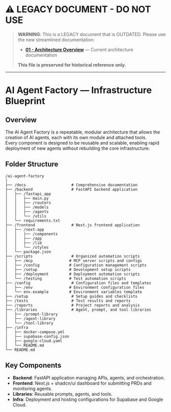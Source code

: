 # ⚠️ LEGACY DOCUMENT - DO NOT USE

> **WARNING**: This is a LEGACY document that is OUTDATED. Please use the new streamlined documentation:
> - **[01 - Architecture Overview](../../01-architecture-overview.md)** — Current architecture documentation
> 
> **This file is preserved for historical reference only.**

---

# AI Agent Factory — Infrastructure Blueprint

## Overview
The AI Agent Factory is a repeatable, modular architecture that allows the creation of AI agents, each with its own module and attached tools.  
Every component is designed to be reusable and scalable, enabling rapid deployment of new agents without rebuilding the core infrastructure.

## Folder Structure
```
/ai-agent-factory
│
├── /docs                    # Comprehensive documentation
├── /backend                 # FastAPI backend application
│   ├── /fastapi_app
│   │   ├── main.py
│   │   ├── /routers
│   │   ├── /models
│   │   ├── /agents
│   │   └── /utils
│   └── requirements.txt
├── /frontend                # Next.js frontend application
│   ├── /next-app
│   │   ├── /components
│   │   ├── /app
│   │   ├── /lib
│   │   └── /styles
│   └── package.json
├── /scripts                 # Organized automation scripts
│   ├── /mcp                # MCP server scripts and configs
│   ├── /config             # Configuration management scripts
│   ├── /setup              # Development setup scripts
│   ├── /deployment         # Deployment automation scripts
│   └── /testing            # Test automation scripts
├── /config                  # Configuration files and templates
│   ├── /env                # Environment configuration files
│   └── env.example         # Environment variables template
├── /setup                   # Setup guides and checklists
├── /tests                   # Test results and reports
├── /reports                 # Project reports and analysis
├── /libraries               # Agent, prompt, and tool libraries
│   ├── /prompt-library
│   ├── /agent-library
│   └── /tool-library
├── /infra
│   ├── docker-compose.yml
│   ├── supabase-config.json
│   ├── google-cloud.yaml
│   └── README.md
└── README.md
```

## Key Components
- **Backend**: FastAPI application managing APIs, agents, and orchestration.
- **Frontend**: Next.js + shadcn/ui dashboard for submitting PRDs and monitoring agents.
- **Libraries**: Reusable prompts, agents, and tools.
- **Infra**: Deployment and hosting configurations for Supabase and Google Cloud.
